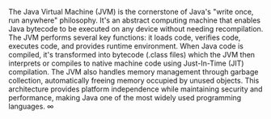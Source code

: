 The Java Virtual Machine (JVM) is the cornerstone of Java's "write once, run anywhere" philosophy. It's an abstract computing machine that enables Java bytecode to be executed on any device without needing recompilation. The JVM performs several key functions: it loads code, verifies code, executes code, and provides runtime environment. When Java code is compiled, it's transformed into bytecode (.class files) which the JVM then interprets or compiles to native machine code using Just-In-Time (JIT) compilation. The JVM also handles memory management through garbage collection, automatically freeing memory occupied by unused objects. This architecture provides platform independence while maintaining security and performance, making Java one of the most widely used programming languages.
∞